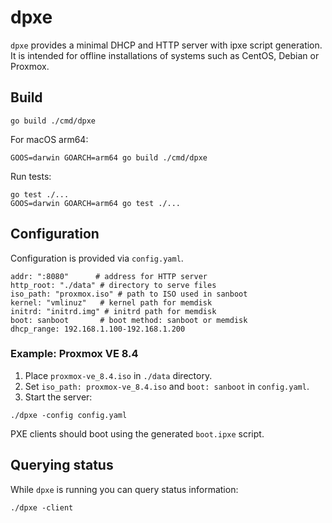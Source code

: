 # dpxe

`dpxe` provides a minimal DHCP and HTTP server with ipxe script generation. It is
intended for offline installations of systems such as CentOS, Debian or Proxmox.

## Build

```
go build ./cmd/dpxe
```

For macOS arm64:

```
GOOS=darwin GOARCH=arm64 go build ./cmd/dpxe
```

Run tests:

```
go test ./...
GOOS=darwin GOARCH=arm64 go test ./...
```

## Configuration

Configuration is provided via `config.yaml`.

```
addr: ":8080"      # address for HTTP server
http_root: "./data" # directory to serve files
iso_path: "proxmox.iso" # path to ISO used in sanboot
kernel: "vmlinuz"   # kernel path for memdisk
initrd: "initrd.img" # initrd path for memdisk
boot: sanboot       # boot method: sanboot or memdisk
dhcp_range: 192.168.1.100-192.168.1.200
```

### Example: Proxmox VE 8.4

1. Place `proxmox-ve_8.4.iso` in `./data` directory.
2. Set `iso_path: proxmox-ve_8.4.iso` and `boot: sanboot` in `config.yaml`.
3. Start the server:

```
./dpxe -config config.yaml
```

PXE clients should boot using the generated `boot.ipxe` script.

## Querying status

While `dpxe` is running you can query status information:

```
./dpxe -client
```

